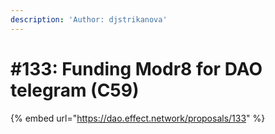 ```yaml
---
description: 'Author: djstrikanova'
---
```


# #133: Funding Modr8 for DAO telegram (C59)

{% embed url="https://dao.effect.network/proposals/133" %}
